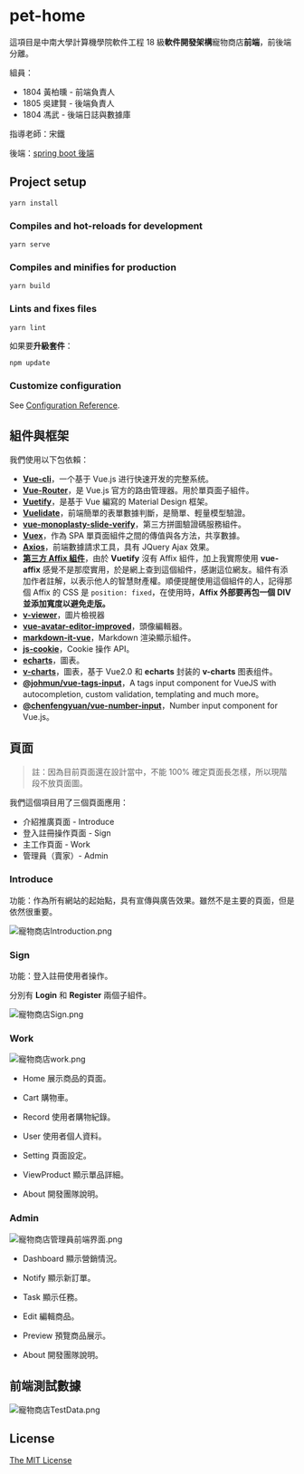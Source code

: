 # pet-home

這項目是中南大學計算機學院軟件工程 18 級**軟件開發架構**寵物商店**前端**，前後端分離。

組員：

- 1804 黃柏曛 - 前端負責人
- 1805 吳建賢 - 後端負責人
- 1804 馮武 - 後端日誌與數據庫

指導老師：宋鐵

後端：[spring boot 後端](https://github.com/lumusen0305/springBoot-vue)

## Project setup
```
yarn install
```

### Compiles and hot-reloads for development
```
yarn serve
```

### Compiles and minifies for production
```
yarn build
```

### Lints and fixes files
```
yarn lint
```

如果要**升級套件**：
```
npm update
```

### Customize configuration
See [Configuration Reference](https://cli.vuejs.org/config/).

## 組件與框架

我們使用以下包依賴：

 - **[Vue-cli](https://cli.vuejs.org/zh/guide/)**，一个基于 Vue.js 进行快速开发的完整系统。
 - **[Vue-Router](https://router.vuejs.org/zh/installation.html)**，是 Vue.js 官方的路由管理器。用於單頁面子組件。
 - **[Vuetify](https://vuetifyjs.com/zh-Hans/)**，是基于 Vue 編寫的 Material Design 框架。
 - **[Vuelidate](https://vuelidate.js.org/#getting-started)**，前端簡單的表單數據判斷，是簡單、輕量模型驗證。
 - **[vue-monoplasty-slide-verify](https://github.com/monoplasty/vue-monoplasty-slide-verify)**，第三方拼圖驗證碼服務組件。
 - **[Vuex](https://vuex.vuejs.org/zh/)**，作為 SPA 單頁面組件之間的傳值與各方法，共享數據。
 - **[Axios](https://www.npmjs.com/package/vue-axios)**，前端數據請求工具，具有 JQuery Ajax 效果。
 - **[第三方 Affix 組件](https://www.cnblogs.com/shenjp/p/10100837.html)**，由於 **Vuetify** 沒有 Affix 組件，加上我實際使用 **vue-affix** 感覺不是那麼實用，於是網上查到這個組件，感謝這位網友。組件有添加作者註解，以表示他人的智慧財產權。順便提醒使用這個組件的人，記得那個 Affix 的 CSS 是 `position: fixed`，在使用時，**Affix 外部要再包一個 DIV 並添加寬度以避免走版。**
 - **[v-viewer](https://github.com/mirari/v-viewer)**，圖片檢視器
 - **[vue-avatar-editor-improved](https://www.npmjs.com/package/vue-avatar-editor-improved/v/1.0.4)**，頭像編輯器。
 - **[markdown-it-vue](https://github.com/ravenq/markdown-it-vue)**，Markdown 渲染顯示組件。
 - **[js-cookie](https://github.com/js-cookie/js-cookie)**，Cookie 操作 API。
 - **[echarts](https://www.npmjs.com/package/echarts)**，圖表。
 - **[v-charts](https://v-charts.js.org/#/)**，圖表，基于 Vue2.0 和 **echarts** 封装的 **v-charts** 图表组件。
 - **[@johmun/vue-tags-input](https://github.com/JohMun/vue-tags-input)**，A tags input component for VueJS with autocompletion, custom validation, templating and much more。
 - **[@chenfengyuan/vue-number-input](https://github.com/fengyuanchen/vue-number-input)**，Number input component for Vue.js。

## 頁面

> 註：因為目前頁面還在設計當中，不能 100% 確定頁面長怎樣，所以現階段不放頁面圖。

我們這個項目用了三個頁面應用：

- 介紹推廣頁面 - Introduce
- 登入註冊操作頁面 - Sign
- 主工作頁面 - Work
- 管理員（賣家）- Admin

### Introduce

功能：作為所有網站的起始點，具有宣傳與廣告效果。雖然不是主要的頁面，但是依然很重要。

![寵物商店Introduction.png](https://i.loli.net/2020/04/04/Ac9qp7esMTB4LO6.png)

### Sign

功能：登入註冊使用者操作。

分別有 **Login** 和 **Register** 兩個子組件。

![寵物商店Sign.png](https://i.loli.net/2020/04/04/UPoTqzw4kEeR5FL.png)

### Work

![寵物商店work.png](https://i.loli.net/2020/04/04/2g7nJkFZB4DCWs9.png)

- Home 展示商品的頁面。

- Cart 購物車。

- Record 使用者購物紀錄。

- User 使用者個人資料。

- Setting 頁面設定。

- ViewProduct 顯示單品詳細。

- About 開發團隊說明。

### Admin

![寵物商店管理員前端界面.png](https://i.loli.net/2020/04/04/T2dO87iEHJpW6oy.png)

- Dashboard 顯示營銷情況。

- Notify 顯示新訂單。

- Task 顯示任務。

- Edit 編輯商品。

- Preview 預覽商品展示。

- About 開發團隊說明。

## 前端測試數據

![寵物商店TestData.png](https://i.loli.net/2020/04/05/eEjkMPZF69hyTus.png)

## License
[The MIT License](https://github.com/HuangNO1/PetHome_Front_Back/blob/master/LICENSE)
